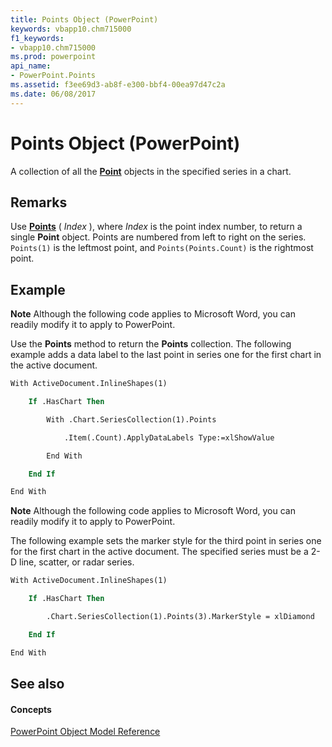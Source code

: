```yaml
---
title: Points Object (PowerPoint)
keywords: vbapp10.chm715000
f1_keywords:
- vbapp10.chm715000
ms.prod: powerpoint
api_name:
- PowerPoint.Points
ms.assetid: f3ee69d3-ab8f-e300-bbf4-00ea97d47c2a
ms.date: 06/08/2017
---
```



# Points Object (PowerPoint)

A collection of all the  **[Point](point-object-powerpoint.md)** objects in the specified series in a chart.


## Remarks

Use  **[Points](series-points-method-powerpoint.md)** ( _Index_ ), where _Index_ is the point index number, to return a single **Point** object. Points are numbered from left to right on the series. `Points(1)` is the leftmost point, and `Points(Points.Count)` is the rightmost point.


## Example




 **Note**  Although the following code applies to Microsoft Word, you can readily modify it to apply to PowerPoint.

Use the  **Points** method to return the **Points** collection. The following example adds a data label to the last point in series one for the first chart in the active document.




```vb
With ActiveDocument.InlineShapes(1)

    If .HasChart Then

        With .Chart.SeriesCollection(1).Points

            .Item(.Count).ApplyDataLabels Type:=xlShowValue

        End With

    End If

End With
```




 **Note**  Although the following code applies to Microsoft Word, you can readily modify it to apply to PowerPoint.

 The following example sets the marker style for the third point in series one for the first chart in the active document. The specified series must be a 2-D line, scatter, or radar series.




```vb
With ActiveDocument.InlineShapes(1)

    If .HasChart Then

        .Chart.SeriesCollection(1).Points(3).MarkerStyle = xlDiamond

    End If

End With
```


## See also


#### Concepts


[PowerPoint Object Model Reference](object-model-powerpoint-vba-reference.md)

